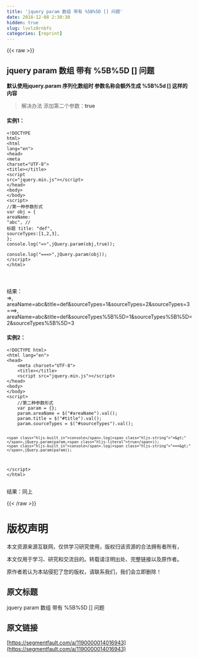 ```yaml
---
title: 'jquery param 数组 带有 %5B%5D [] 问题' 
date: 2018-12-08 2:30:30
hidden: true
slug: lvxlz8rnbfs
categories: [reprint]
---
```


{{< raw >}}

                    
<h2 id="articleHeader0">jquery param 数组 带有 %5B%5D [] 问题</h2>
<p><strong>默认使用jquery.param 序列化数组时 参数名称会额外生成 %5B%5d [] 这样的内容 </strong></p>
<blockquote>解决办法 添加第二个参数：<strong>true</strong>
</blockquote>
<h4>实例1：</h4>
<div class="widget-codetool" style="display:none;">
      <div class="widget-codetool--inner">
      <span class="selectCode code-tool" data-toggle="tooltip" data-placement="top" title="" data-original-title="全选"></span>
      <span type="button" class="copyCode code-tool" data-toggle="tooltip" data-placement="top" data-clipboard-text="<!DOCTYPE html>
<html lang=&quot;en&quot;>
<head>
    <meta charset=&quot;UTF-8&quot;>
    <title></title>
    <script src=&quot;jquery.min.js&quot;></script>
</head>
<body>
</body>
<script>
    //第一种参数形式
    var obj = {
        areaName: &quot;abc&quot;,
        // 标题
        title: &quot;def&quot;,
        sourceTypes:[1,2,3],
    };
    console.log(&quot;=>&quot;,jQuery.param(obj,true));  
    console.log(&quot;===>&quot;,jQuery.param(obj));
</script>
</html>

" title="" data-original-title="复制"></span>
      <span type="button" class="saveToNote code-tool" data-toggle="tooltip" data-placement="top" title="" data-original-title="放进笔记"></span>
      </div>
      </div><pre class="hljs xml"><code><span class="hljs-meta">&lt;!DOCTYPE html&gt;</span>
<span class="hljs-tag">&lt;<span class="hljs-name">html</span> <span class="hljs-attr">lang</span>=<span class="hljs-string">"en"</span>&gt;</span>
<span class="hljs-tag">&lt;<span class="hljs-name">head</span>&gt;</span>
    <span class="hljs-tag">&lt;<span class="hljs-name">meta</span> <span class="hljs-attr">charset</span>=<span class="hljs-string">"UTF-8"</span>&gt;</span>
    <span class="hljs-tag">&lt;<span class="hljs-name">title</span>&gt;</span><span class="hljs-tag">&lt;/<span class="hljs-name">title</span>&gt;</span>
    <span class="hljs-tag">&lt;<span class="hljs-name">script</span> <span class="hljs-attr">src</span>=<span class="hljs-string">"jquery.min.js"</span>&gt;</span><span class="undefined"></span><span class="hljs-tag">&lt;/<span class="hljs-name">script</span>&gt;</span>
<span class="hljs-tag">&lt;/<span class="hljs-name">head</span>&gt;</span>
<span class="hljs-tag">&lt;<span class="hljs-name">body</span>&gt;</span>
<span class="hljs-tag">&lt;/<span class="hljs-name">body</span>&gt;</span>
<span class="hljs-tag">&lt;<span class="hljs-name">script</span>&gt;</span><span class="javascript">
    <span class="hljs-comment">//第一种参数形式</span>
    <span class="hljs-keyword">var</span> obj = {
        <span class="hljs-attr">areaName</span>: <span class="hljs-string">"abc"</span>,
        <span class="hljs-comment">// 标题</span>
        title: <span class="hljs-string">"def"</span>,
        <span class="hljs-attr">sourceTypes</span>:[<span class="hljs-number">1</span>,<span class="hljs-number">2</span>,<span class="hljs-number">3</span>],
    };
    <span class="hljs-built_in">console</span>.log(<span class="hljs-string">"=&gt;"</span>,jQuery.param(obj,<span class="hljs-literal">true</span>));  
    <span class="hljs-built_in">console</span>.log(<span class="hljs-string">"===&gt;"</span>,jQuery.param(obj));
</span><span class="hljs-tag">&lt;/<span class="hljs-name">script</span>&gt;</span>
<span class="hljs-tag">&lt;/<span class="hljs-name">html</span>&gt;</span>

</code></pre>
<p>结果：<br>=&gt;, areaName=abc&amp;title=def&amp;sourceTypes=1&amp;sourceTypes=2&amp;sourceTypes=3<br>===&gt;, areaName=abc&amp;title=def&amp;sourceTypes%5B%5D=1&amp;sourceTypes%5B%5D=2&amp;sourceTypes%5B%5D=3</p>
<h4>实例2：</h4>
<div class="widget-codetool" style="display:none;">
      <div class="widget-codetool--inner">
      <span class="selectCode code-tool" data-toggle="tooltip" data-placement="top" title="" data-original-title="全选"></span>
      <span type="button" class="copyCode code-tool" data-toggle="tooltip" data-placement="top" data-clipboard-text="<!DOCTYPE html>
<html lang=&quot;en&quot;>
<head>
    <meta charset=&quot;UTF-8&quot;>
    <title></title>
    <script src=&quot;jquery.min.js&quot;></script>
</head>
<body>
</body>
<script>
    //第二种参数形式
    var param = {};
    param.areaName = $(&quot;#areaName&quot;).val();
    param.title = $(&quot;#title&quot;).val();
    param.sourceTypes = $(&quot;#sourceTypes&quot;).val();
        
    console.log(&quot;=>&quot;,jQuery.param(param,true));  
    console.log(&quot;===>&quot;,jQuery.param(param));
</script>
</html>
" title="" data-original-title="复制"></span>
      <span type="button" class="saveToNote code-tool" data-toggle="tooltip" data-placement="top" title="" data-original-title="放进笔记"></span>
      </div>
      </div><pre class="hljs dust"><code><span class="xml"><span class="hljs-meta">&lt;!DOCTYPE html&gt;</span>
<span class="hljs-tag">&lt;<span class="hljs-name">html</span> <span class="hljs-attr">lang</span>=<span class="hljs-string">"en"</span>&gt;</span>
<span class="hljs-tag">&lt;<span class="hljs-name">head</span>&gt;</span>
    <span class="hljs-tag">&lt;<span class="hljs-name">meta</span> <span class="hljs-attr">charset</span>=<span class="hljs-string">"UTF-8"</span>&gt;</span>
    <span class="hljs-tag">&lt;<span class="hljs-name">title</span>&gt;</span><span class="hljs-tag">&lt;/<span class="hljs-name">title</span>&gt;</span>
    <span class="hljs-tag">&lt;<span class="hljs-name">script</span> <span class="hljs-attr">src</span>=<span class="hljs-string">"jquery.min.js"</span>&gt;</span><span class="undefined"></span><span class="hljs-tag">&lt;/<span class="hljs-name">script</span>&gt;</span>
<span class="hljs-tag">&lt;/<span class="hljs-name">head</span>&gt;</span>
<span class="hljs-tag">&lt;<span class="hljs-name">body</span>&gt;</span>
<span class="hljs-tag">&lt;/<span class="hljs-name">body</span>&gt;</span>
<span class="hljs-tag">&lt;<span class="hljs-name">script</span>&gt;</span><span class="actionscript">
    <span class="hljs-comment">//第二种参数形式</span>
    <span class="hljs-keyword">var</span> param = </span></span><span class="hljs-template-variable">{}</span><span class="xml"><span class="javascript">;
    param.areaName = $(<span class="hljs-string">"#areaName"</span>).val();
    param.title = $(<span class="hljs-string">"#title"</span>).val();
    param.sourceTypes = $(<span class="hljs-string">"#sourceTypes"</span>).val();
        
    <span class="hljs-built_in">console</span>.log(<span class="hljs-string">"=&gt;"</span>,jQuery.param(param,<span class="hljs-literal">true</span>));  
    <span class="hljs-built_in">console</span>.log(<span class="hljs-string">"===&gt;"</span>,jQuery.param(param));
</span><span class="hljs-tag">&lt;/<span class="hljs-name">script</span>&gt;</span>
<span class="hljs-tag">&lt;/<span class="hljs-name">html</span>&gt;</span>
</span></code></pre>
<p>结果：同上</p>

                
{{< /raw >}}

# 版权声明
本文资源来源互联网，仅供学习研究使用，版权归该资源的合法拥有者所有，

本文仅用于学习、研究和交流目的。转载请注明出处、完整链接以及原作者。

原作者若认为本站侵犯了您的版权，请联系我们，我们会立即删除！

## 原文标题
jquery param 数组 带有 %5B%5D [] 问题

## 原文链接
[https://segmentfault.com/a/1190000014016943](https://segmentfault.com/a/1190000014016943)

